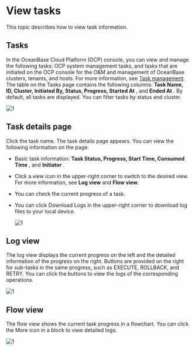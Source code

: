 # View tasks

This topic describes how to view task information.

## Tasks

In the OceanBase Cloud Platform (OCP) console, you can view and manage the following tasks: OCP system management tasks, and tasks that are initiated on the OCP console for the O\&M and management of OceanBase clusters, tenants, and hosts. For more information, see [Task management](../../1000.system-management-features/1400.view-task-details-1.md). The table on the Tasks page contains the following columns: **Task Name, ID, Cluster, Initiated By, Status, Progress, Started At** , and **Ended At** . By default, all tasks are displayed. You can filter tasks by status and cluster.

![1](https://help-static-aliyun-doc.aliyuncs.com/assets/img/en-US/3024306461/p383209.png)

## Task details page

Click the task name. The task details page appears. You can view the following information on the page:

* Basic task information: **Task Status, Progress, Start Time, Consumed Time** , and **Initiator** .

* Click a view icon in the upper-right corner to switch to the desired view. For more information, see **Log view** and **Flow view**.

* You can check the current progress of a task.

* You can click Download Logs in the upper-right corner to download log files to your local device.

    ![1](https://help-static-aliyun-doc.aliyuncs.com/assets/img/en-US/3024306461/p383201.png)

## Log view

The log view displays the current progress on the left and the detailed information of the progress on the right. Buttons are provided on the right for sub-tasks in the same progress, such as EXECUTE, ROLLBACK, and RETRY. You can click the buttons to view the logs of the corresponding operations.

![1](https://help-static-aliyun-doc.aliyuncs.com/assets/img/en-US/3024306461/p383206.png)

## Flow view

The flow view shows the current task progress in a flowchart. You can click the More icon in a block to view detailed logs.

![1](https://help-static-aliyun-doc.aliyuncs.com/assets/img/en-US/4024306461/p383204.png)
